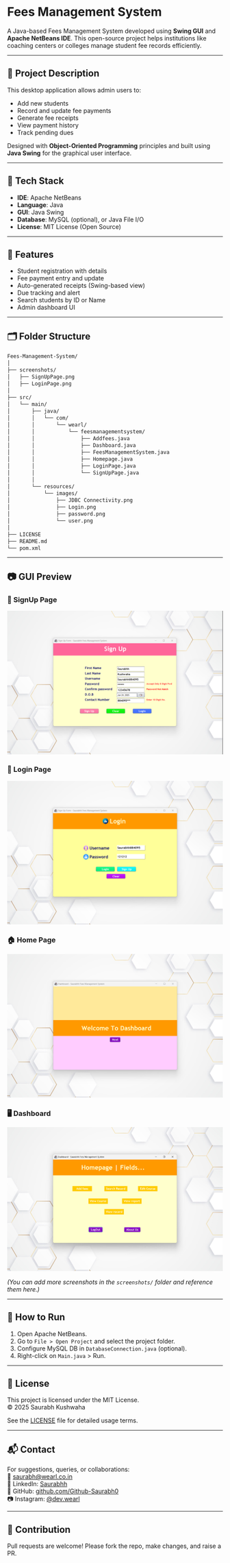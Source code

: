 # Fees Management System

A Java-based Fees Management System developed using **Swing GUI** and **Apache NetBeans IDE**. This open-source project helps institutions like coaching centers or colleges manage student fee records efficiently.

---

## 📌 Project Description

This desktop application allows admin users to:

- Add new students  
- Record and update fee payments  
- Generate fee receipts  
- View payment history  
- Track pending dues  

Designed with **Object-Oriented Programming** principles and built using **Java Swing** for the graphical user interface.

---

## 🧰 Tech Stack

- **IDE**: Apache NetBeans  
- **Language**: Java  
- **GUI**: Java Swing  
- **Database**: MySQL (optional), or Java File I/O  
- **License**: MIT License (Open Source)

---

## 🎯 Features

- Student registration with details  
- Fee payment entry and update  
- Auto-generated receipts (Swing-based view)  
- Due tracking and alert  
- Search students by ID or Name  
- Admin dashboard UI

---

## 🗂️ Folder Structure

```
Fees-Management-System/
│
├── screenshots/
│   ├── SignUpPage.png 
│   ├── LoginPage.png
│
├── src/
│   └── main/
│       ├── java/
│       │   └── com/
│       │       └── wearl/
│       │           └── feesmanagementsystem/
│       │               ├── Addfees.java
│       │               ├── Dashboard.java
│       │               ├── FeesManagementSystem.java
│       │               ├── Homepage.java
│       │               ├── LoginPage.java
│       │               └── SignUpPage.java
│       │
│       └── resources/
│           └── images/
│               ├── JDBC Connectivity.png
│               ├── Login.png
│               ├── password.png
│               └── user.png
│
├── LICENSE
├── README.md
└── pom.xml
```

---

## 📷 GUI Preview

### 📝 SignUp Page  
![SignUp GUI](screenshots/SignUpPage.png)

### 👤 Login Page 
![Login GUI](screenshots/LoginPage.png)

### 🏠 Home Page 
![Homepage GUI](screenshots/Homepage.png)

### 🖥️ Dashboard 
![Dashboard GUI](screenshots/Dashboard.png)


*(You can add more screenshots in the `screenshots/` folder and reference them here.)*

---

## 🚀 How to Run

1. Open Apache NetBeans.  
2. Go to `File > Open Project` and select the project folder.  
3. Configure MySQL DB in `DatabaseConnection.java` (optional).  
4. Right-click on `Main.java` > Run.

---

## 📄 License

This project is licensed under the MIT License.  
© 2025 Saurabh Kushwaha

See the [LICENSE](./LICENSE) file for detailed usage terms.

---

## 📬 Contact

For suggestions, queries, or collaborations:  
📧 saurabh@wearl.co.in  
🔗 LinkedIn: [Saurabhh](https://www.linkedin.com/in/saurabh884095/)  
🔗 GitHub: [github.com/Github-Saurabh0](https://github.com/Github-Saurabh0)  
📷 Instagram: [@dev.wearl](https://instagram.com/dev.wearl)

---

## 🤝 Contribution

Pull requests are welcome! Please fork the repo, make changes, and raise a PR.